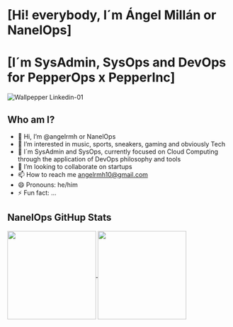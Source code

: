 # [Hi! everybody, I´m Ángel Millán or NanelOps]

# [I´m SysAdmin, SysOps and DevOps for PepperOps x PepperInc]

![Wallpepper Linkedin-01](https://github.com/user-attachments/assets/6c93fba5-99b0-4b36-924a-5629399cfd34)

## Who am I?

- 👋 Hi, I’m @angelrmh or NanelOps
- 👀 I’m interested in music, sports, sneakers, gaming and obviously Tech
- 🌱 I´m SysAdmin and SysOps, currently focused on Cloud Computing through the application of DevOps philosophy and tools
- 💞️ I’m looking to collaborate on startups
- 📫 How to reach me angelrmh10@gmail.com
- 😄 Pronouns: he/him
- ⚡ Fun fact: ...

## NanelOps GitHup Stats
  
<a href="https://github.com/anuraghazra/github-readme-stats">
  <img height=200 align="center" src="https://github-readme-stats.vercel.app/api?username=angelrmh&show_icons=true&theme=onedark" />
</a>
<a href="https://github.com/anuraghazra/convoychat">
  <img height=200 align="center" src="https://github-readme-stats.vercel.app/api/top-langs?username=angelrmh&layout=compact&langs_count=8&card_width=100&theme=onedark" />
</a>


<!---
angelrmh/angelrmh is a ✨ special ✨ repository because its `README.md` (this file) appears on your GitHub profile.
You can click the Preview link to take a look at your changes.
--->
